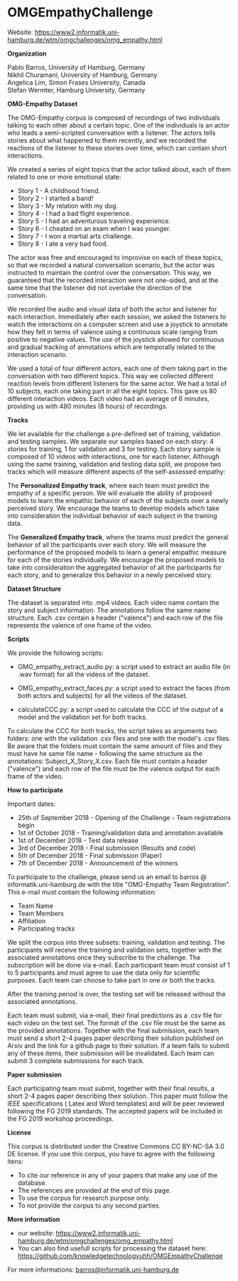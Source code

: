 # OMGEmpathyChallenge

Website: https://www2.informatik.uni-hamburg.de/wtm/omgchallenges/omg_empathy.html

**Organization**

Pablo Barros, University of Hamburg, Germany </br>
Nikhil Churamani, University of Hamburg, Germany </br>
Angelica Lim, Simon Frases University, Canada </br>
Stefan Wermter, Hamburg University, Germany </br>

**OMG-Empathy Dataset**

The OMG-Empathy corpus is composed of recordings of two individuals talking to each other about a certain topic. One of the individuals is an actor who leads a semi-scripted conversation with a listener. The actors tells stories about what happened to them recently, and we recorded the reactions of the listener to these stories over time, which can contain short interactions.

We created a series of eight topics that the actor talked about, each of them related to one or more emotional state:

- Story 1 - A childhood friend.
- Story 2 - I started a band!
- Story 3 - My relation with my dog.
- Story 4 - I had a bad flight experience.
- Story 5 - I had an adventurous traveling experience.
- Story 6 - I cheated on an exam when I was younger.
- Story 7 - I won a martial arts challenge.
- Story 8 - I ate a very bad food.

The actor was free and encouraged to improvise on each of these topics, so that we recorded a natural conversation scenario, but the actor was instructed to maintain the control over the conversation. This way, we guaranteed that the recorded interaction were not one-sided, and at the same time that the listener did not overtake the direction of the conversation.

We recorded the audio and visual data of both the actor and listener for each interaction. Immediately after each session, we asked the listeners to watch the interactions on a computer screen and use a joystick to annotate how they felt in terms of valence using a continuous scale ranging from positive to negative values. The use of the joystick allowed for continuous and gradual tracking of annotations which are temporally related to the interaction scenario.

We used a total of four different actors, each one of them taking part in the conversation with two different topics. This way we collected different reaction levels from different listeners for the same actor. We had a total of 10 subjects, each one taking part in all the eight topics. This gave us 80 different interaction videos. Each video had an average of 6 minutes, providing us with 480 minutes (8 hours) of recordings.

**Tracks**

We let available for the challenge a pre-defined set of training, validation and testing samples. We separate our samples based on each story: 4 stories for training, 1 for validation and 3 for testing. Each story sample is composed of 10 videos with interactions, one for each listener. Although using the same training, validation and testing data split, we propose two tracks which will measure different aspects of the self-assessed empathy:

The **Personalized Empathy track**, where each team must predict the empathy of a specific person. We will evaluate the ability of proposed models to learn the empathic behavior of each of the subjects over a newly perceived story. We encourage the teams to develop models which take into consideration the individual behavior of each subject in the training data.

The **Generalized Empathy track**, where the teams must predict the general behavior of all the participants over each story. We will measure the performance of the proposed models to learn a general empathic measure for each of the stories individually. We encourage the proposed models to take into consideration the aggregated behavior of all the participants for each story, and to generalize this behavior in a newly perceived story.


**Dataset Structure**

The dataset is separated into .mp4 videos. Each video name contain the story and subject information. The annotations follow the same name structure. Each .csv contain a header ("valence") and each row of the file represents the valence of one frame of the video.


**Scripts**

We provide the following scripts:

- OMG_empathy_extract_audio.py: a script used to extract an audio file (in .wav format) for all the videos of the dataset.

- OMG_empathy_extract_faces.py: a script used to extract the faces (from both actors and subjects) for all the videos of the dataset.

- calculateCCC.py: a script used to calculate the CCC of the output of a model and the validation set for both tracks.

To calculate the CCC for both tracks, the script takes as arguments two folders: one with the validation .csv files and one with the model's .csv files. Be aware that the folders must contain the same amount of files and they must have he same file name - following the same structure as the annotations: Subject_X_Story_X.csv. Each file must contain a header ("valence") and each row of the file must be the valence output for each frame of the video.


**How to participate**

Important dates: 
- 25th of September 2018  - Opening of the Challenge - Team registrations begin </li>
- 1st of October 2018 - Training/validation data and annotation available </li>
- 1st of December 2018 - Test data release </li>
- 3rd of December 2018 - Final submission (Results and code) </li>
- 5th of December 2018 - Final submission (Paper) </li>
- 7th of December 2018 - Announcement of the winners </li>

To participate to the challenge, please send us an email to barros @ informatik.uni-hamburg.de with the title "OMG-Empathy Team Registration". This e-mail must contain the following information:
- Team Name
- Team Members
- Affiliation
- Participating tracks

We split the corpus into three subsets: training, validation and testing. The participants will receive the training and validation sets, together with the associated annotations once they subscribe to the challenge. The subscription will be done via e-mail. Each participant team must consist of 1 to 5 participants and must agree to use the data only for scientific purposes. Each team can choose to take part in one or both the tracks.

After the training period is over, the testing set will be released without the associated annotations.

Each team must submit, via e-mail, their final predictions as a .csv file for each video on the test set. The format of the .csv file must be the same as the provided annotations. Together with the final submission, each team must send a short 2-4 pages paper describing their solution published on Arxiv and the link for a github page to their solution. If a team fails to submit any of these items, their submission will be invalidated. Each team can submit 3 complete submissions for each track.

**Paper submission**

Each participating team must submit, together with their final results, a short 2-4 pages paper describing their solution. This paper must follow the IEEE specifications ( Latex and Word templates) and will be peer reviewed following the FG 2019 standards. The accepted papers will be included in the FG 2019 workshop proceedings.

**License**

This corpus is distributed under the Creative Commons CC BY-NC-SA 3.0 DE license. If you use this corpus, you have to agree with the following itens:

- To cite our reference in any of your papers that make any use of the database. 
- The references are provided at the end of this page.
- To use the corpus for research purpose only.
- To not provide the corpus to any second parties.


**More information** 

- our website: https://www2.informatik.uni-hamburg.de/wtm/omgchallenges/omg_empathy.html
- You can also find usefull scripts for processing the dataset here: https://github.com/knowledgetechnologyuhh/OMGEmpathyChallenge

For more informations: barros@informatik.uni-hamburg.de
